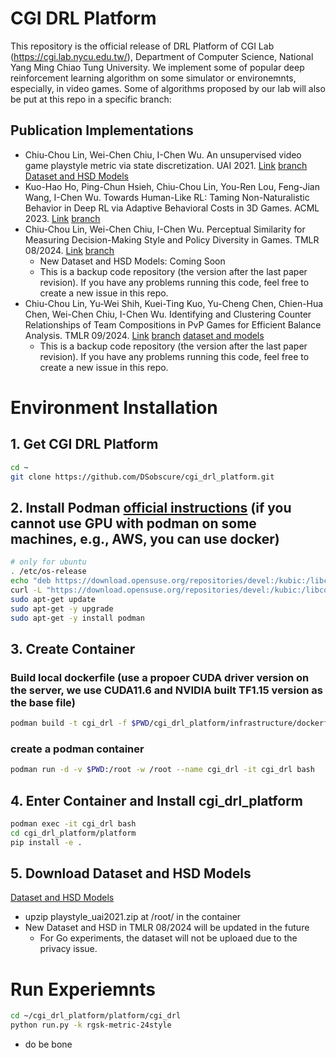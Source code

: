 # CGI DRL Platform
This repository is the official release of DRL Platform of CGI Lab (https://cgi.lab.nycu.edu.tw/), Department of Computer Science, National Yang Ming Chiao Tung University.
We implement some of popular deep reinforcement learning algorithm on some simulator or environemnts, especially, in video games.
Some of algorithms proposed by our lab will also be put at this repo in a specific branch:

## Publication Implementations
- Chiu-Chou Lin, Wei-Chen Chiu, I-Chen Wu. An unsupervised video game playstyle metric via state discretization. UAI 2021. [Link](https://proceedings.mlr.press/v161/lin21a.html) [branch](https://github.com/DSobscure/cgi_drl_platform/tree/playstyle_uai2021)
[Dataset and HSD Models](https://zenodo.org/record/8191453)
- Kuo-Hao Ho, Ping-Chun Hsieh, Chiu-Chou Lin, You-Ren Lou, Feng-Jian Wang, I-Chen Wu. Towards Human-Like RL: Taming Non-Naturalistic Behavior in Deep RL via Adaptive Behavioral Costs in 3D Games. ACML 2023. [Link](https://proceedings.mlr.press/v222/ho24a.html) [branch](https://github.com/DSobscure/cgi_drl_platform/tree/human_like_behavior)
- Chiu-Chou Lin, Wei-Chen Chiu, I-Chen Wu. Perceptual Similarity for Measuring Decision-Making Style and Policy Diversity in Games. TMLR 08/2024. [Link](https://openreview.net/forum?id=30C9AWBW49) [branch](https://github.com/DSobscure/cgi_drl_platform/tree/playstyle_similarity_tmlr)
    - New Dataset and HSD Models: Coming Soon
    - This is a backup code repository (the version after the last paper revision). If you have any problems running this code, feel free to create a new issue in this repo.
- Chiu-Chou Lin, Yu-Wei Shih, Kuei-Ting Kuo, Yu-Cheng Chen, Chien-Hua Chen, Wei-Chen Chiu, I-Chen Wu. Identifying and Clustering Counter Relationships of Team Compositions in PvP Games for Efficient Balance Analysis. TMLR 09/2024. [Link](https://openreview.net/forum?id=2D36otXvBE) [branch](https://github.com/DSobscure/cgi_drl_platform/tree/game_balance_measures_tmlr) [dataset and models](https://zenodo.org/records/13383407)
    - This is a backup code repository (the version after the last paper revision). If you have any problems running this code, feel free to create a new issue in this repo.

# Environment Installation
## 1. Get CGI DRL Platform
```bash
cd ~
git clone https://github.com/DSobscure/cgi_drl_platform.git
```
## 2. Install Podman [official instructions](https://podman.io/getting-started/installation#linux-distributions) (if you cannot use GPU with podman on some machines, e.g., AWS, you can use docker)
```bash
# only for ubuntu
. /etc/os-release
echo "deb https://download.opensuse.org/repositories/devel:/kubic:/libcontainers:/stable/xUbuntu_${VERSION_ID}/ /" | sudo tee /etc/apt/sources.list.d/devel:kubic:libcontainers:stable.list
curl -L "https://download.opensuse.org/repositories/devel:/kubic:/libcontainers:/stable/xUbuntu_${VERSION_ID}/Release.key" | sudo apt-key add -
sudo apt-get update
sudo apt-get -y upgrade
sudo apt-get -y install podman
```
## 3. Create Container
### Build local dockerfile (use a propoer CUDA driver version on the server, we use CUDA11.6 and NVIDIA built TF1.15 version as the base file)
```bash
podman build -t cgi_drl -f $PWD/cgi_drl_platform/infrastructure/dockerfiles/CUDA11.6/Dockerfile .
```
### create a podman container
```bash
podman run -d -v $PWD:/root -w /root --name cgi_drl -it cgi_drl bash
```
## 4. Enter Container and Install cgi_drl_platform
```bash
podman exec -it cgi_drl bash
cd cgi_drl_platform/platform
pip install -e .
```
## 5. Download Dataset and HSD Models
[Dataset and HSD Models](https://zenodo.org/record/8191453)
* upzip playstyle_uai2021.zip at /root/ in the container
* New Dataset and HSD in TMLR 08/2024 will be updated in the future
    * For Go experiments, the dataset will not be uploaed due to the privacy issue.

# Run Experiemnts
```bash
cd ~/cgi_drl_platform/platform/cgi_drl
python run.py -k rgsk-metric-24style
```
* do be bone
